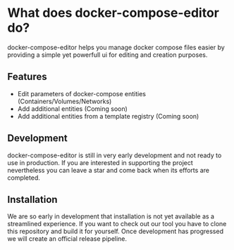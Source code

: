 # What does docker-compose-editor do?
docker-compose-editor helps you manage docker compose files easier by providing a simple yet powerfull ui for editing and creation purposes.

## Features
- Edit parameters of docker-compose entities (Containers/Volumes/Networks)
- Add additional entities (Coming soon)
- Add additional entities from a template registry (Coming soon)

## Development
docker-compose-editor is still in very early development and not ready to use in production. If you are interested in supporting the project nevertheless you can leave a star and come back when its efforts are completed.

## Installation
We are so early in development that installation is not yet available as a streamlined experience. If you want to check out our tool you have to clone this repository and build it for yourself. Once development has progressed we will create an official release pipeline.

